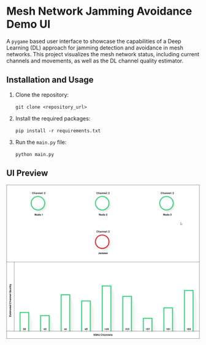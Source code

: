 # Mesh Network Jamming Avoidance Demo UI

A `pygame` based user interface to showcase the capabilities of a Deep Learning (DL) approach for jamming detection and avoidance in mesh networks. This project visualizes the mesh
network status, including current channels and movements, as well as the DL channel quality estimator.

## Installation and Usage

1. Clone the repository:

   `git clone <repository_url>`
2. Install the required packages:

   `pip install -r requirements.txt`

3. Run the `main.py` file:

   `python main.py`

## UI Preview

![UI Demonstration](images/ui_demonstration.gif)
